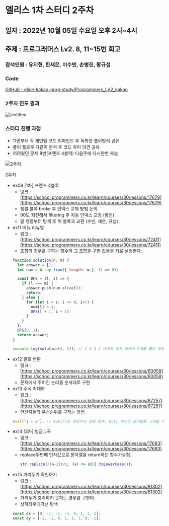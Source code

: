 # 엘리스 1차 스터디 2주차

## 일자 : 2022년 10월 05일 수요일 오후 2시~4시

## 주제 : 프로그래머스 Lv2. 8, 11~15번 회고

### 참석인원 : 유지현, 한세은, 이수빈, 손병진, 황규섭

### Code

[GitHub - elice-kakao-prog-study/Programmers_LV2_kakao](https://github.com/elice-kakao-prog-study/Programmers_LV2_kakao.git)

### 2주차 진도 결과

![Untitled](https://s3.us-west-2.amazonaws.com/secure.notion-static.com/bc86b9a6-8df7-483c-b24b-305329e962a4/Untitled.png?X-Amz-Algorithm=AWS4-HMAC-SHA256&X-Amz-Content-Sha256=UNSIGNED-PAYLOAD&X-Amz-Credential=AKIAT73L2G45EIPT3X45%2F20221006%2Fus-west-2%2Fs3%2Faws4_request&X-Amz-Date=20221006T133722Z&X-Amz-Expires=86400&X-Amz-Signature=7ef612177a4c277c612e21d1138308428a23e2a8aead72d27a577112c1f7d03a&X-Amz-SignedHeaders=host&response-content-disposition=filename%20%3D%22Untitled.png%22&x-id=GetObject)

### 스터디 진행 과정

- 11번부터 각 개인별 코드 리마인드 후 독특한 풀이방식 공유
- 풀이 플로우 다같이 분석 후 코드 차이 의견 공유
- 어려웠던 문제 8번(프렌즈 4블럭) 다음주에 다시한번 복습

![2주차](https://s3.us-west-2.amazonaws.com/secure.notion-static.com/fa0b9f0c-77c4-4958-a9eb-9f28488ea0a3/Untitled.png?X-Amz-Algorithm=AWS4-HMAC-SHA256&X-Amz-Content-Sha256=UNSIGNED-PAYLOAD&X-Amz-Credential=AKIAT73L2G45EIPT3X45%2F20221006%2Fus-west-2%2Fs3%2Faws4_request&X-Amz-Date=20221006T133736Z&X-Amz-Expires=86400&X-Amz-Signature=423bc20327ab09c8e7db68e5faf38c0af620da762a029f1b643a60e589cb9a02&X-Amz-SignedHeaders=host&response-content-disposition=filename%20%3D%22Untitled.png%22&x-id=GetObject)

2주차

- ex08 [1차] 프렌즈 4블록
  - 링크 : [https://school.programmers.co.kr/learn/courses/30/lessons/17679](https://school.programmers.co.kr/learn/courses/30/lessons/17679)
  - 행렬 블록 broke 후 인덱스 교체 방법 논의
  - 90도 회전해서 filtering 후 자동 인덱스 교정 (병진)
  - 밑 행렬부터 탐색 후 위 블록과 교환 (수빈, 세은, 규섭)
- ex11 메뉴 리뉴얼
  - 링크 : [https://school.programmers.co.kr/learn/courses/30/lessons/72411](https://school.programmers.co.kr/learn/courses/30/lessons/72411)
  - 조합의 경우를 구하는 함수와 그 조합을 구한 값들을 키로 설정한다.
  ```jsx
  function solution(n, m) {
    let answer = [];
    let num = Array.from({ length: m }, () => 0);

    const DFS = (l, s) => {
      if (l === m) {
        answer.push(num.slice());
        return;
      } else {
        for (let i = s; i <= n; i++) {
          num[l] = i;
          DFS(l + 1, i + 1);
        }
      }
    };
    DFS(0, 1);
    return answer;
  }

  console.log(solution(4, 2)); // 1 2 3 4 네개의 숫자 중에서 2개를 뽑아 조합을 만든다.
  ```
- ex12 괄호 변환
  - 링크 : [https://school.programmers.co.kr/learn/courses/30/lessons/60058](https://school.programmers.co.kr/learn/courses/30/lessons/60058)
  - 문제에서 주어진 논리를 순서대로 구현
- ex13 수식 최대화
  - 링크 : [https://school.programmers.co.kr/learn/courses/30/lessons/67257](https://school.programmers.co.kr/learn/courses/30/lessons/67257)
  - 연산자들의 우선순위를 구하는 방법
  ```jsx
  eval("1 + 2"); // eval()은 권장하지 않은 함수. but, 주어진 문자열을 그대로 계산하여 3을 리턴함.
  ```
- ex14 [3차] 방금그곡
  - 링크 : [https://school.programmers.co.kr/learn/courses/30/lessons/17683](https://school.programmers.co.kr/learn/courses/30/lessons/17683)
  - replace두번째 인자값으로 문자열을 return하는 함수가능함.
    ```jsx
    str.replace(/[A-Z]#/g, (x) => x[0].toLowerCase());
    ```
- ex15 거리두기 확인하기
  - 링크 : [https://school.programmers.co.kr/learn/courses/30/lessons/81302](https://school.programmers.co.kr/learn/courses/30/lessons/81302)
  - 거리두기 충족하지 못하는 경우를 구한다.
  - 상하좌우대각선 탐색
  ```jsx
  const dx = [0, -1, -1, -1, 0, 1, 1, 1];
  const dy = [-1, -1, 0, 1, 1, 1, 0, -1];
  ```
